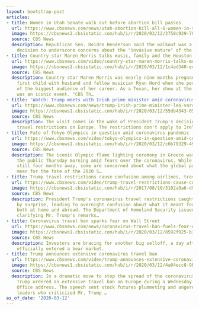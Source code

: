 ```yaml
---
layout: bootstrap-post
articles:
- title: Women in Utah Senate walk out before abortion bill passes
  url: https://www.cbsnews.com/news/utah-abortion-bill-all-6-women-in-state-senate-walk-out-before-ultrasound-bill-passes/
  image: https://cbsnews2.cbsistatic.com/hub/i/r/2020/03/12/2758c929-70fc-4ebb-a5a8-540303775210/thumbnail/1200x630/249882169f5f39b2313dc957dc7a9817/ap-20071629561579.jpg
  source: CBS News
  description: Republican Sen. Deidre Henderson said the walkout was a spontaneous
    decision to underscore concerns about the "invasive nature" of the bill.
- title: Country star Maren Morris talks music, family and the Houston Rodeo
  url: https://www.cbsnews.com/video/country-star-maren-morris-talks-music-family-and-the-houston-rodeo/
  image: https://cbsnews1.cbsistatic.com/hub/i/r/2020/03/12/1c4ad340-ed37-4389-a8d2-762ad75aeee0/thumbnail/1200x630/a49f5cb63e6800ab8c6b7a9d7935434f/cbsn-fusion-country-star-maren-morris-talks-music-family-and-the-houston-rodeo-thumbnail-455762-640x360.jpg
  source: CBS News
  description: Country star Maren Morris was nearly nine months pregnant with her
    first child with husband and fellow musician Ryan Hurd when she performed in front
    of the biggest audience of her career. As a Texan, her show at the Houston Rodeo
    was an iconic event. "CBS Th…
- title: 'Watch: Trump meets with Irish prime minister amid coronavirus spread'
  url: https://www.cbsnews.com/news/trump-irish-prime-minister-leo-varadkar-meeting-coronavirus-spread-watch-live-stream-today-2020-03-12/
  image: https://cbsnews1.cbsistatic.com/hub/i/r/2020/03/12/55db4343-055d-40ad-9f32-e5f715357a68/thumbnail/1200x630/798ba0ec2b1b98925057f2552f982677/gettyimages-1148240287.jpg
  source: CBS News
  description: The visit comes in the wake of President Trump's decision to impose
    travel restrictions on Europe. The restrictions don't apply to Ireland.
- title: Fate of Tokyo Olympics in question amid coronavirus pandemic
  url: https://www.cbsnews.com/video/tokyo-olympics-in-question-amid-coronavirus-pandemic/
  image: https://cbsnews1.cbsistatic.com/hub/i/r/2020/03/12/c6b79329-497f-4151-a5a7-43468307a2c9/thumbnail/1200x630/b81b6b81aa1a41c40ff2db3acb454116/cbsn-fusion-tokyo-olympics-in-question-amid-coronavirus-pandemic-thumbnail-455754-640x360.jpg
  source: CBS News
  description: The iconic Olympic flame lighting ceremony in Greece was closed to
    the public Thursday morning amid fears over the coronavirus. While the games are
    still four months away, some are concerned about what the global pandemic could
    mean for the fate of the 2020 S…
- title: Trump travel restrictions cause confusion among airlines, travelers
  url: https://www.cbsnews.com/video/trump-travel-restrictions-cause-confusion-among-airlines-travelers/
  image: https://cbsnews1.cbsistatic.com/hub/i/r/2017/08/10/3102a9a6-d90c-4086-a984-1abe061746ba/thumbnail/1200x630/cb16e63b818055ab94b94871817dbcd6/news2.jpg
  source: CBS News
  description: President Trump's coronavirus travel restrictions caught U.S. airlines
    by surprise, leading to overnight confusion about what it meant for travelers
    both at home and abroad. The Department of Homeland Security issued a statement
    clarifying Mr. Trump's remarks…
- title: Coronavirus travel ban sparks fear on Wall Street
  url: https://www.cbsnews.com/news/coronavirus-travel-ban-fuels-fear-on-wall-street-2020-03-12/
  image: https://cbsnews1.cbsistatic.com/hub/i/r/2020/03/12/8592f925-b363-4fed-a050-b8a662d217b8/thumbnail/1200x630/89cb1895d56724f03f7201e98546e7ef/rts35ou4.jpg
  source: CBS News
  description: Investors are bracing for another big selloff, a day after U.S. stocks
    officially entered a bear market.
- title: Trump announces extensive coronavirus travel ban
  url: https://www.cbsnews.com/video/trump-announces-extensive-coronavirus-travel-ban/
  image: https://cbsnews1.cbsistatic.com/hub/i/r/2020/03/12/4a04ecc8-9bb6-460b-b6f8-d293e645d3f0/thumbnail/1200x630/fc1176c9d47370a6bbfd41ccc2a7bdb5/cbsn-fusion-trump-announces-extensive-coronavirus-travel-ban-thumbnail-455743-640x360.jpg
  source: CBS News
  description: In a dramatic move to stop the spread of the coronavirus, President
    Trump ordered an extensive travel ban on Europe during a Wednesday night Oval
    Office address. The speech sent stock futures plummeting and angered Democratic
    leaders who criticized Mr. Trump …
as_of_date: '2020-03-12'
---
```


